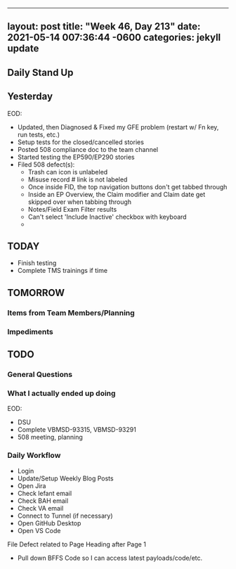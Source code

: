 
---
layout: post
title:  "Week 46, Day 213"
date:   2021-05-14 007:36:44 -0600
categories: jekyll update
---

## Daily Stand Up
## Yesterday
EOD:
* Updated, then Diagnosed & Fixed my GFE problem (restart w/ Fn key, run tests, etc.)
* Setup tests for the closed/cancelled stories
* Posted 508 compliance doc to the team channel
* Started testing the EP590/EP290 stories
* Filed 508 defect(s):
  * Trash can icon is unlabeled
  * Misuse record # link is not labeled
  * Once inside FID, the top navigation buttons don't get tabbed through
  * Inside an EP Overview, the Claim modifier and Claim date get skipped over when tabbing through
  * Notes/Field Exam Filter results
  * Can't select 'Include Inactive' checkbox with keyboard
  * 

## TODAY
* Finish testing
* Complete TMS trainings if time 
## TOMORROW

### Items from Team Members/Planning

### Impediments

## TODO

### General Questions  

### What I actually ended up doing
EOD:
* DSU
* Complete VBMSD-93315, VBMSD-93291
* 508 meeting, planning

### Daily Workflow
* Login
* Update/Setup Weekly Blog Posts
* Open Jira
* Check lefant email
* Check BAH email
* Check VA email
* Connect to Tunnel (if necessary)
* Open GitHub Desktop
* Open VS Code

File Defect related to Page Heading after Page 1
* Pull down BFFS Code so I can access latest payloads/code/etc.